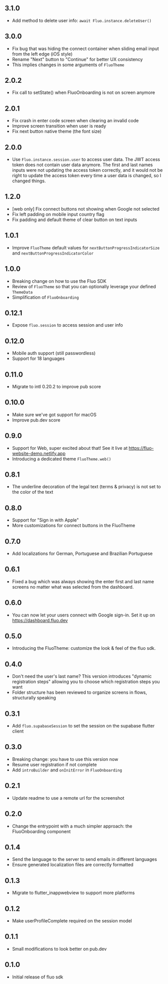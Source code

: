 ## 3.1.0

- Add method to delete user info: `await Fluo.instance.deleteUser()`

## 3.0.0

- Fix bug that was hiding the connect container when sliding email input from the left edge (iOS style)
- Rename "Next" button to "Continue" for better UX consistency
- This implies changes in some arguments of `FluoTheme`

## 2.0.2

- Fix call to setState() when FluoOnboarding is not on screen anymore

## 2.0.1

- Fix crash in enter code screen when clearing an invalid code
- Improve screen transition when user is ready
- Fix next button native theme (the font size)

## 2.0.0

- Use `Fluo.instance.session.user` to access user data. The JWT access token does not contain user data anymore. The first and last names inputs were not updating the access token correctly, and it would not be right to update the access token every time a user data is changed, so I changed things.

## 1.2.0

- [web only] Fix connect buttons not showing when Google not selected
- Fix left padding on mobile input country flag
- Fix padding and default theme of clear button on text inputs

## 1.0.1

- Improve `FluoTheme` default values for `nextButtonProgressIndicatorSize` and `nextButtonProgressIndicatorColor`

## 1.0.0

- Breaking change on how to use the Fluo SDK
- Review of `FluoTheme` so that you can optionally leverage your defined `ThemeData`
- Simplification of `FluoOnboarding`

## 0.12.1

- Expose `fluo.session` to access session and user info

## 0.12.0

- Mobile auth support (still passwordless)
- Support for 18 languages

## 0.11.0

- Migrate to intl 0.20.2 to improve pub score

## 0.10.0

- Make sure we've got support for macOS
- Improve pub.dev score

## 0.9.0

- Support for Web, super excited about that! See it live at https://fluo-website-demo.netlify.app
- Introducing a dedicated theme `FluoTheme.web()`

## 0.8.1

- The underline decoration of the legal text (terms & privacy) is not set to the color of the text

## 0.8.0

- Support for "Sign in with Apple"
- More customizations for connect buttons in the FluoTheme

## 0.7.0

- Add localizations for German, Portuguese and Brazilian Portuguese

## 0.6.1

- Fixed a bug which was always showing the enter first and last name screens no matter what was selected from the dashboard.

## 0.6.0

- You can now let your users connect with Google sign-in. Set it up on https://dashboard.fluo.dev

## 0.5.0

- Introducing the FluoTheme: customize the look & feel of the fluo sdk.

## 0.4.0

- Don't need the user's last name? This version introduces "dynamic registration steps" allowing you to choose which registration steps you want
- Folder structure has been reviewed to organize screens in flows, structurally speaking

## 0.3.1

- Add `fluo.supabaseSession` to set the session on the supabase flutter client

## 0.3.0

- Breaking change: you have to use this version now
- Resume user registration if not complete
- Add `introBuilder` and `onInitError` in `FluoOnboarding`

## 0.2.1

- Update readme to use a remote url for the screenshot

## 0.2.0

- Change the entrypoint with a much simpler approach: the FluoOnboarding component

## 0.1.4

- Send the language to the server to send emails in different languages
- Ensure generated localization files are correctly formatted

## 0.1.3

- Migrate to flutter_inappwebview to support more platforms

## 0.1.2

- Make userProfileComplete required on the session model

## 0.1.1

- Small modifications to look better on pub.dev

## 0.1.0

- Initial release of fluo sdk
